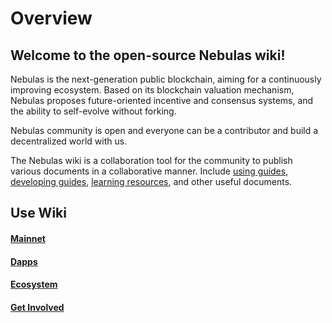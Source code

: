 # Overview

## Welcome to the open-source Nebulas wiki!


Nebulas is the next-generation public blockchain, aiming for a continuously improving ecosystem. Based on its blockchain valuation mechanism, Nebulas proposes future-oriented incentive and consensus systems, and the ability to self-evolve without forking.

Nebulas community is open and everyone can be a contributor and build a decentralized world with us.

The Nebulas wiki is a collaboration tool for the community to publish various documents in a collaborative manner. Include [using guides](wiki-using-guide.html), [developing guides](dapp-development/README.html), [learning resources](dapp-development/learning-resources.html), and other useful documents. 

 

## Use Wiki


#### [Mainnet](go-nebulas/README.html) 

#### [Dapps](dapp-development/README.html)

#### [Ecosystem](community-ecosystem/README.html)

#### [Get Involved](how-to-contribute.html)



